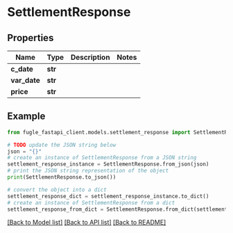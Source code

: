 # SettlementResponse


## Properties

Name | Type | Description | Notes
------------ | ------------- | ------------- | -------------
**c_date** | **str** |  | 
**var_date** | **str** |  | 
**price** | **str** |  | 

## Example

```python
from fugle_fastapi_client.models.settlement_response import SettlementResponse

# TODO update the JSON string below
json = "{}"
# create an instance of SettlementResponse from a JSON string
settlement_response_instance = SettlementResponse.from_json(json)
# print the JSON string representation of the object
print(SettlementResponse.to_json())

# convert the object into a dict
settlement_response_dict = settlement_response_instance.to_dict()
# create an instance of SettlementResponse from a dict
settlement_response_from_dict = SettlementResponse.from_dict(settlement_response_dict)
```
[[Back to Model list]](../README.md#documentation-for-models) [[Back to API list]](../README.md#documentation-for-api-endpoints) [[Back to README]](../README.md)


